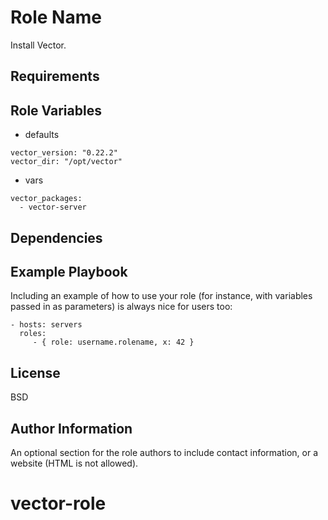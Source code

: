 Role Name
=========

Install Vector.

Requirements
------------


Role Variables
--------------

- defaults
```
vector_version: "0.22.2"
vector_dir: "/opt/vector"
```
- vars
```
vector_packages:
  - vector-server
```
Dependencies
------------


Example Playbook
----------------

Including an example of how to use your role (for instance, with variables passed in as parameters) is always nice for users too:

    - hosts: servers
      roles:
         - { role: username.rolename, x: 42 }

License
-------

BSD

Author Information
------------------

An optional section for the role authors to include contact information, or a website (HTML is not allowed).
# vector-role
